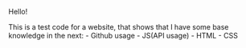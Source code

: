 Hello! 

This is a test code for a website, that shows that I have some base knowledge in the next:
    - Github usage
    - JS(API usage)
    - HTML
    - CSS
